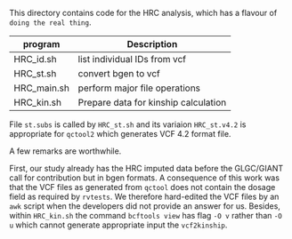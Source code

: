 This directory contains code for the HRC analysis, which has a flavour of `doing the real thing`.

program  | Description
----------|--------------------------------------
HRC_id.sh | list individual IDs from vcf
HRC_st.sh | convert bgen to vcf
HRC_main.sh | perform major file operations
HRC_kin.sh | Prepare data for kinship calculation

File `st.subs` is called by `HRC_st.sh` and its variaion `HRC_st.v4.2` is appropriate for `qctool2` which generates VCF 4.2 format file.

A few remarks are worthwhile.

First, our study already has the HRC imputed data before the GLGC/GIANT call for contribution but in bgen formats. A consequence of this work was that the VCF files as generated from `qctool` does not contain the dosage field as required by `rvtests`. We therefore hard-edited the VCF files by an `awk` script when the developers did not provide an answer for us. Besides, within `HRC_kin.sh` the command `bcftools view` has flag `-O v` rather than `-O u` which cannot generate appropriate input the `vcf2kinship`.
